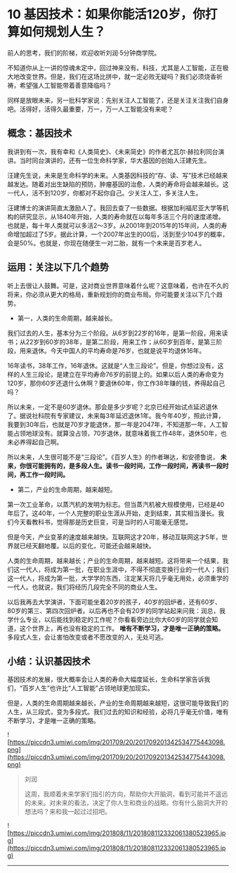 # 10 基因技术：如果你能活120岁，你打算如何规划人生？

前人的思考，我们的阶梯，欢迎收听刘润·5分钟商学院。

不知道你从上一讲的惊魂未定中，回过神来没有。科技，尤其是人工智能，正在极大地改变世界。但是，我们在这场比拼中，就一定必败无疑吗？我们必须烧香祈祷，希望强人工智能带着善意降临吗？

同样是放眼未来，另一批科学家说：先别关注人工智能了，还是关注关注我们自身吧。活得好，活得久最重要，万一，万一人工智能没有来呢？

## 概念：基因技术

我讲到有一次，我有幸和《人类简史》、《未来简史》的作者尤瓦尔·赫拉利同台演讲。当时同台演讲的，还有一位生命科学家，华大基因的创始人汪建先生。

汪建先生说，未来是生命科学的未来。人类基因科技的“存、读、写”技术已经越来越发达。随着对出生缺陷的预防，肿瘤基因的治愈，人类的寿命将会越来越长。这一代人，活不到120岁，你都对不起你自己。少关注人工，多关注人生。

汪建博士的演讲简直太激励人了。我回去查了一些数据。根据加利福尼亚大学等机构的研究显示，从1840年开始，人类的寿命就在以每年多活三个月的速度递增。也就是，每十年人类就可以多活2～3岁。从2001年到2015年的15年间，人类的寿命增加超过了5岁。据此计算，一个2007年出生的00后，活到至少104岁的概率，会是50%。也就是，你现在随便生一对二胎，就有一个未来是百岁老人。

## 运用：关注以下几个趋势

听上去很让人鼓舞。可是，这对商业世界意味着什么呢？这意味着，也许在不久的将来，你必须从更大的格局，重新规划你的商业布局。你可能要关注以下几个趋势。

* 第一，人类的生命周期，越来越长。

我们过去的人生，基本分为三个阶段。从6岁到22岁的16年，是第一阶段，用来读书；从22岁到60岁的38年，是第二阶段，用来工作；从60岁到百年，是第三阶段，用来退休。今天中国人的平均寿命是76岁，也就是说平均退休16年。

16年读书，38年工作，16年退休。这就是“人生三段论”。但是，你想过没有，这样的人生三段论，是建立在平均寿命76岁的前提上的。如果以后人类的寿命变为120岁，那你60岁还退什么休啊？要退休60年，你工作38年赚的钱，养得起自己吗？

所以未来，一定不是60岁退休。那会是多少岁呢？北京已经开始试点延迟退休了。据说社科院有专家建议，未来每3年延迟退休1年。我今年40岁，照此计算，我要到30年后，也就是70岁才能退休，那一年是2047年，不知道那一年，人工智能占领地球没有。就算没占领，70岁退休，就意味着我工作48年，退休50年，也未必养得起自己啊。

所以未来，人生很可能不是“三段论”。《百岁人生》的作者琳达，和安德鲁说， **未来，你很可能拥有的，是多段人生。读书一段时间，工作一段时间，再读书一段时间，再工作一段时间。**

* 第二，产业的生命周期，越来越短。

第一次工业革命，以蒸汽机的发明为标志。但当蒸汽机被大规模使用，已经是40年后了。这40年，一个人完整的职业生涯从开始，走到结束，其实相当漫长。我们今天看教科书，觉得那是历史巨变，可是当时的人可能毫无感觉。

但是今天，产业变革的速度越来越快。互联网这才20年，移动互联网这才5年，世界就已经天翻地覆。以后的变化，可能还会越来越快。

人类的生命周期，越来越长；产业的生命周期，越来越短。这将带来一个结果，我们这一代人，将成为第一批，在职业生涯中，不得不彻底变换行业的一代人；我们这一代人，将成为第一批，大学学的东西，注定某天将几乎毫无用处，必须重学的一代人。也就说，我们将经历几段完全不同的商业人生。

以后我再去大学演讲，下面可能坐着20岁的孩子，40岁的回炉者，还有60岁、80岁的第三、第四次回炉者。以后再也不会有20岁的同学站起来问我：润总，我学什么专业，以后能找到稳定的工作呢？你看看旁边比你大60岁的同学就会知道，这个世界上，再也没有稳定的工作。 **唯有不断学习，才是唯一正确的策略。** 多段式人生，会让害怕改变或者不愿改变的人，无处可逃。

## 小结：认识基因技术

基因技术的发展，很大概率会让人类的寿命大幅度延长，生命科学家告诉我们，“百岁人生”也许比“人工智能”占领地球更加现实。

但是，人类的生命周期越来越长，产业的生命周期越来越短，这很可能导致我们的人生，从三段式，变为多段式。我们过去的知识和经验，必将几乎毫无价值，唯有不断学习，才是唯一正确的策略。

![https://piccdn3.umiwi.com/img/201709/20/201709201342534775443098.png](https://piccdn3.umiwi.com/img/201709/20/201709201342534775443098.png)

> 刘润
> 
> 这周，我顺着未来学家们指引的方向，帮助你大开脑洞，看到可能并不遥远的未来。对未来的看法，决定了你人生和商业的战略。你有什么脑洞大开的想法吗？来和我一起过过招吧。

![https://piccdn3.umiwi.com/img/201808/11/201808112332061380523965.jpg](https://piccdn3.umiwi.com/img/201808/11/201808112332061380523965.jpg)

---
